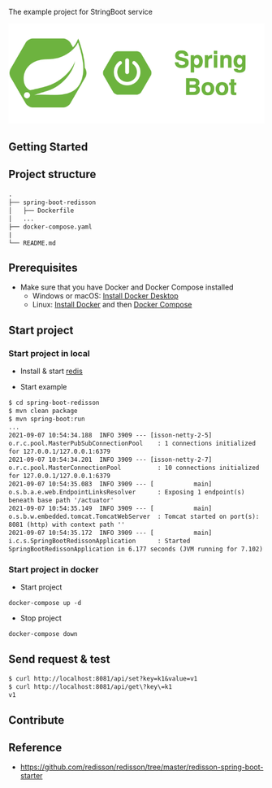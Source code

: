 The example project for StringBoot service

<div align="center">
    <img src="./assets/images/spring_boot_icon.png"/>
</div>

## Getting Started

## Project structure
```
.
├── spring-boot-redisson
│   ├── Dockerfile
│   ...
├── docker-compose.yaml
|
└── README.md
```

## Prerequisites
- Make sure that you have Docker and Docker Compose installed
  - Windows or macOS:
    [Install Docker Desktop](https://www.docker.com/get-started)
  - Linux: [Install Docker](https://www.docker.com/get-started) and then
    [Docker Compose](https://github.com/docker/compose)

## Start project
### Start project in local

- Install & start [redis](https://redis.io/)


- Start example
```
$ cd spring-boot-redisson
$ mvn clean package
$ mvn spring-boot:run
...
2021-09-07 10:54:34.188  INFO 3909 --- [isson-netty-2-5] o.r.c.pool.MasterPubSubConnectionPool    : 1 connections initialized for 127.0.0.1/127.0.0.1:6379
2021-09-07 10:54:34.201  INFO 3909 --- [isson-netty-2-7] o.r.c.pool.MasterConnectionPool          : 10 connections initialized for 127.0.0.1/127.0.0.1:6379
2021-09-07 10:54:35.083  INFO 3909 --- [           main] o.s.b.a.e.web.EndpointLinksResolver      : Exposing 1 endpoint(s) beneath base path '/actuator'
2021-09-07 10:54:35.149  INFO 3909 --- [           main] o.s.b.w.embedded.tomcat.TomcatWebServer  : Tomcat started on port(s): 8081 (http) with context path ''
2021-09-07 10:54:35.172  INFO 3909 --- [           main] i.c.s.SpringBootRedissonApplication      : Started SpringBootRedissonApplication in 6.177 seconds (JVM running for 7.102)
```

### Start project in docker 

- Start project

```console
docker-compose up -d
```

- Stop project

```console
docker-compose down
```


## Send request & test

```shell script
$ curl http://localhost:8081/api/set?key=k1&value=v1
$ curl http://localhost:8081/api/get\?key\=k1 
v1
```

## Contribute

## Reference
- https://github.com/redisson/redisson/tree/master/redisson-spring-boot-starter